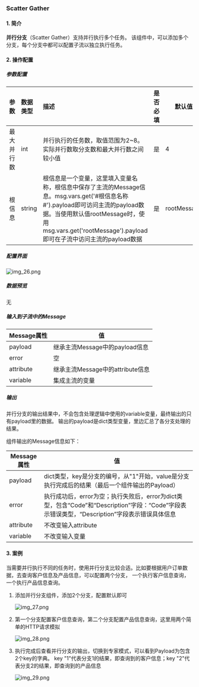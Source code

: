 ### Scatter Gather

#### 1. 简介

**并行分支**（Scatter Gather）支持并行执行多个任务。 该组件中，可以添加多个分支，每个分支中都可以配置子流以独立执行任务。

#### 2. 操作配置

##### 参数配置

| 参数    | 数据类型   | 描述                                                                                                                                                                 | 是否必填 | 默认值         |
|:------|:-------|:-------------------------------------------------------------------------------------------------------------------------------------------------------------------|:-----|-------------|
| 最大并行数 | int    | 并行执行的任务数，取值范围为2~8。实际并行数取分支数和最大并行数之间较小值                                                                                                                             | 是    | 4           |
| 根信息   | string | 根信息是一个变量，这里填入变量名称，根信息中保存了主流的Message信息。msg.vars.get('#根信息名称#').payload即可访问主流的payload数据。当使用默认值rootMessage时，使用msg.vars.get('rootMessage').payload即可在子流中访问主流的payload数据 | 是    | rootMessage |

##### 配置界面

![img_26.png](https://qcloudimg.tencent-cloud.cn/raw/fb9e0d4cdeac2bd4a6b25d924456c805.png)

##### 数据预览
无

##### 输入到子流中的Message

| Message属性 | 值                        |
|-----------|--------------------------|
| payload   | 继承主流Message中的payload信息   |
| error     | 空                        |
| attribute | 继承主流Message中的attribute信息 |
| variable  | 集成主流的变量                  |

##### 输出

并行分支的输出结果中，不会包含处理逻辑中使用的variable变量，最终输出的只有payload里的数据。
输出的payload是dict类型变量，里边汇总了各分支处理的结果。

组件输出的Message信息如下：

| Message属性 | 值                                                                                                |
|-----------|--------------------------------------------------------------------------------------------------|
| payload   | dict类型，key是分支的编号，从"1"开始，value是分支执行完成后的结果（最后一个组件输出的Payload）                                       |
| error     | 执行成功后，error为空；执行失败后，error为dict类型，包含“Code”和“Description”字段：“Code”字段表示错误类型，“Description”字段表示错误具体信息 |
| attribute | 不改变输入attribute                                                                                   |
| variable  | 不改变输入变量                                                                                          |

#### 3. 案例

当需要并行执行不同的任务时，使用并行分支比较合适。比如要根据用户订单数据，去查询客户信息及产品信息，可以配置两个分支，
一个执行客户信息查询，一个执行产品信息查询。

1. 添加并行分支组件，添加2个分支，配置默认即可

   ![img_27.png](https://qcloudimg.tencent-cloud.cn/raw/009a52bf38d251a4c5abf6bf2c110e63.png)

2. 第一个分支配置客户信息查询，第二个分支配置产品信息查询，这里用两个简单的HTTP请求模拟

   ![img_28.png](https://qcloudimg.tencent-cloud.cn/raw/74e0d999634b0e327af3ee565876f963.png)

3. 执行完成后查看并行分支的输出，切换到专家模式，可以看到Payload为包含2个key的字典。
key "1"代表分支1的结果，即查询到的客户信息；key "2"代表分支2的结果，即查询到的产品信息

   ![img_29.png](https://qcloudimg.tencent-cloud.cn/raw/4c295691dc2538eefb9d84a651a24956.png)
